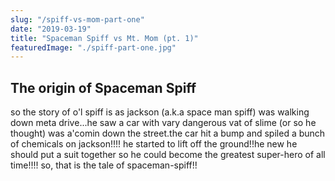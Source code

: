```yaml
---
slug: "/spiff-vs-mom-part-one"
date: "2019-03-19"
title: "Spaceman Spiff vs Mt. Mom (pt. 1)"
featuredImage: "./spiff-part-one.jpg"
---
```


## The origin of Spaceman Spiff

so the story of o'l spiff is as jackson (a.k.a space man spiff) was walking down meta drive...he saw a car with vary dangerous vat of slime (or so he thought) was a'comin down the street.the car hit a bump and spiled
a bunch of chemicals on jackson!!!! he started to lift off the ground!!he new he should put a suit together so he could become the greatest super-hero of all time!!!! so, that is the tale of spaceman-spiff!!
